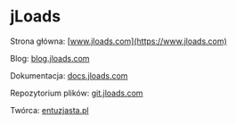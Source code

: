 # jLoads
Strona główna: [www.jloads.com](https://www.jloads.com)

Blog: [blog.jloads.com](https://blog.jloads.com)

Dokumentacja: [docs.jloads.com](https://docs.jloads.com)

Repozytorium plików: [git.jloads.com](https://git.jloads.com)

Twórca: [entuzjasta.pl](https://www.entuzjasta.pl)
